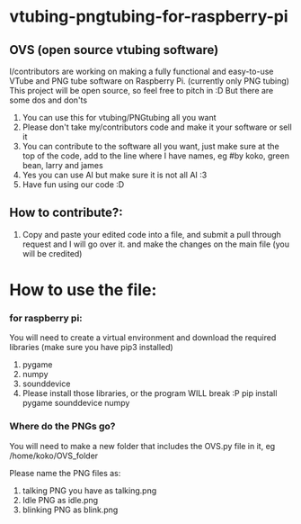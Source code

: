 # vtubing-pngtubing-for-raspberry-pi
## OVS (open source vtubing software)
I/contributors are working on making a fully functional and easy-to-use VTube and PNG tube software on Raspberry Pi. (currently only PNG tubing) This project will be open source, so feel free to pitch in :D But there are some dos and don'ts                                                                             
1. You can use this for vtubing/PNGtubing all you want
2. Please don't take my/contributors  code and make it your software or sell it
3. You can contribute to the software all you want, just make sure at the top of the code, add to the line where I have names, eg #by koko, green bean, larry and james
4. Yes you can use AI but make sure it is not all AI :3
5. Have fun using our code :D

## How to contribute?:
1. Copy and paste your edited code into a file, and submit a pull through request and I will go over it. and make the changes on the main file (you will be credited)


# How to use the file:
### for raspberry pi:
You will need to create a virtual environment and download the required libraries (make sure you have pip3 installed)
1. pygame
2. numpy
3. sounddevice
4. Please install those libraries, or the program WILL break :P pip install pygame sounddevice numpy

### Where do the PNGs go?                                                
You will need to make a new folder that includes the OVS.py file in it, eg /home/koko/OVS_folder

Please name the PNG files as: 
1. talking PNG you have as talking.png
2. Idle PNG as idle.png
3. blinking PNG as blink.png
